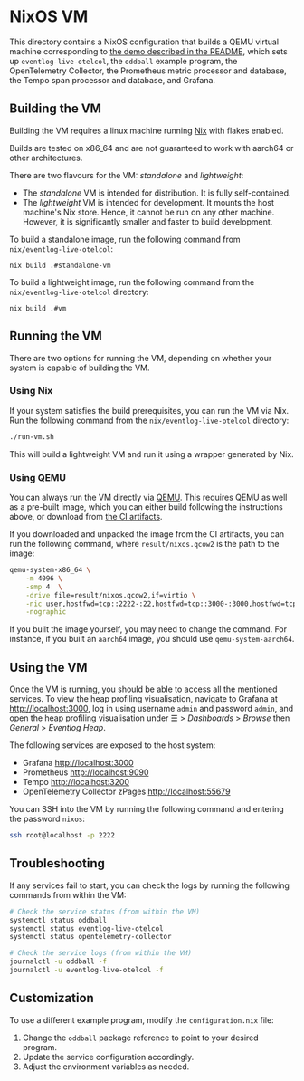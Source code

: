 # NixOS VM

This directory contains a NixOS configuration that builds a QEMU virtual machine corresponding to [the demo described in the README](https://github.com/well-typed/eventlog-live#demo), which sets up `eventlog-live-otelcol`, the `oddball` example program, the OpenTelemetry Collector, the Prometheus metric processor and database, the Tempo span processor and database, and Grafana.

## Building the VM

Building the VM requires a linux machine running [Nix](https://nixos.org) with flakes enabled.

Builds are tested on x86_64 and are not guaranteed to work with aarch64 or other architectures.

There are two flavours for the VM: _standalone_ and _lightweight_:

- The _standalone_ VM is intended for distribution.
  It is fully self-contained.
- The _lightweight_ VM is intended for development.
  It mounts the host machine's Nix store.
  Hence, it cannot be run on any other machine.
  However, it is significantly smaller and faster to build development.

To build a standalone image, run the following command from `nix/eventlog-live-otelcol`:

```
nix build .#standalone-vm
```

To build a lightweight image, run the following command from the `nix/eventlog-live-otelcol` directory:

```
nix build .#vm
```

## Running the VM

There are two options for running the VM, depending on whether your system is capable of building the VM.

### Using Nix

If your system satisfies the build prerequisites, you can run the VM via Nix.
Run the following command from the `nix/eventlog-live-otelcol` directory:

```sh
./run-vm.sh
```

This will build a lightweight VM and run it using a wrapper generated by Nix.

### Using QEMU

You can always run the VM directly via [QEMU](https://www.qemu.org). This requires QEMU as well as a pre-built image, which you can either build following the instructions above, or download from [the CI artifacts](https://github.com/well-typed/eventlog-live/actions?query=branch%3Amaster+event%3Apush).

If you downloaded and unpacked the image from the CI artifacts, you can run the following command, where `result/nixos.qcow2` is the path to the image:

```sh
qemu-system-x86_64 \
    -m 4096 \
    -smp 4  \
    -drive file=result/nixos.qcow2,if=virtio \
    -nic user,hostfwd=tcp::2222-:22,hostfwd=tcp::3000-:3000,hostfwd=tcp::3200-:3200,hostfwd=tcp::9090-:9090,hostfwd=tcp::55679-:55679 \
    -nographic
```

If you built the image yourself, you may need to change the command. For instance, if you built an `aarch64` image, you should use `qemu-system-aarch64`.

## Using the VM

Once the VM is running, you should be able to access all the mentioned services. To view the heap profiling visualisation, navigate to Grafana at <http://localhost:3000>, log in using username `admin` and password `admin`, and open the heap profiling visualisation under ☰ > _Dashboards_ > _Browse_ then _General_ > _Eventlog Heap_.

The following services are exposed to the host system:

- Grafana <http://localhost:3000>
- Prometheus <http://localhost:9090>
- Tempo <http://localhost:3200>
- OpenTelemetry Collector zPages <http://localhost:55679>

You can SSH into the VM by running the following command and entering the password `nixos`:

```sh
ssh root@localhost -p 2222
```

## Troubleshooting

If any services fail to start, you can check the logs by running the following commands from within the VM:

```bash
# Check the service status (from within the VM)
systemctl status oddball
systemctl status eventlog-live-otelcol
systemctl status opentelemetry-collector

# Check the service logs (from within the VM)
journalctl -u oddball -f
journalctl -u eventlog-live-otelcol -f
```

## Customization

To use a different example program, modify the `configuration.nix` file:

1. Change the `oddball` package reference to point to your desired program.
2. Update the service configuration accordingly.
3. Adjust the environment variables as needed.
